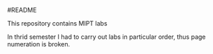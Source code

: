 #README

This repository contains MIPT labs


In thrid semester I had to carry out labs in particular order, thus page numeration is broken.
